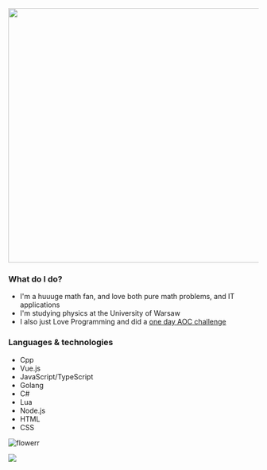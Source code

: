 <img width="512" src="https://user-images.githubusercontent.com/61145047/168449140-3c0b1aec-64fe-429e-ba44-cac2632e7256.png" />

### What do I do?
- I'm a huuuge math fan, and love both pure math problems, and IT applications
- I'm studying physics at the University of Warsaw
- I also just Love Programming and did a <a href="https://github.com/Explooosion-code/aoc2021">one day AOC challenge</a>
  

### Languages & technologies
  * Cpp
  * Vue.js
  * JavaScript/TypeScript
  * Golang
  * C#
  * Lua
  * Node.js
  * HTML
  * CSS
  
![flowerr](https://user-images.githubusercontent.com/61145047/168449173-32bd8a48-4809-48f5-ba8a-19ca6e7049bc.png)

<a href="https://github.com/Explooosion-code">
  <img align="center" src="https://github-readme-stats.vercel.app/api?username=Explooosion-code&hide=issues&count_private=true&show_icons=true&theme=dracula&custom_title=Hey%20I%27m%20Explooosion-code" />
</a>
